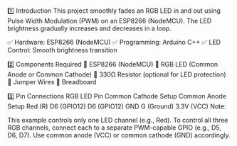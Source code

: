 1️⃣ Introduction
This project smoothly fades an RGB LED in and out using Pulse Width Modulation (PWM) on an ESP8266 (NodeMCU). The LED brightness gradually increases and decreases in a loop.

✅ Hardware: ESP8266 (NodeMCU)
✅ Programming: Arduino C++
✅ LED Control: Smooth brightness transition

2️⃣ Components Required
🔹 ESP8266 (NodeMCU)
🔹 RGB LED (Common Anode or Common Cathode)
🔹 330Ω Resistor (optional for LED protection)
🔹 Jumper Wires
🔹 Breadboard

3️⃣ Pin Connections
RGB LED Pin	Common Cathode Setup	Common Anode Setup
Red (R)	D6 (GPIO12)	D6 (GPIO12)
GND	G (Ground)	3.3V (VCC)
Note:

This example controls only one LED channel (e.g., Red).
To control all three RGB channels, connect each to a separate PWM-capable GPIO (e.g., D5, D6, D7).
Use common anode (VCC) or common cathode (GND) accordingly.
